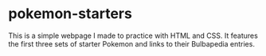 # pokemon-starters
This is a simple webpage I made to practice with HTML and CSS. It features the first three sets of starter Pokemon and links to their Bulbapedia entries.
